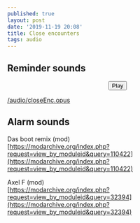 ```yaml
---
published: true
layout: post
date: '2019-11-19 20:08'
title: Close encounters
tags: audio 
---
```

## Reminder sounds

<!-- main wavesurfer.js lib -->
<script src="https://cdnjs.cloudflare.com/ajax/libs/wavesurfer.js/1.2.3/wavesurfer.min.js"></script>

<div id="waveform"></div>

<div style="text-align: center">
  <button class="btn btn-primary" onclick="wavesurfer.playPause()">
    <i class="glyphicon glyphicon-play"></i>
    Play
  </button>

</div>

<script>
var wavesurfer = WaveSurfer.create({
  container: '#waveform',
  waveColor: 'black',
  progressColor: 'grey'
});

wavesurfer.load('/audio/closeEnc.opus');

</script>

[/audio/closeEnc.opus](/audio/closeEnc.opus)

## Alarm sounds

Das boot remix (mod)  
[https://modarchive.org/index.php?request=view_by_moduleid&query=110422](https://modarchive.org/index.php?request=view_by_moduleid&query=110422)

Axel F (mod)  
[https://modarchive.org/index.php?request=view_by_moduleid&query=32394](https://modarchive.org/index.php?request=view_by_moduleid&query=32394)


